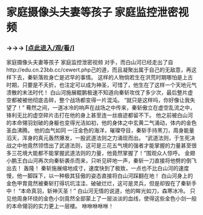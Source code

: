 # 家庭摄像头夫妻等孩子 家庭监控泄密视频

### →→→ <a href="http://3t3e.com/index.html">[点此进入/观/看/]</a>

家庭摄像头夫妻等孩子 家庭监控泄密视频
 对手，而白山河已经走出了自http://edu.cn.23bb.cc/cewert.php己的道，而且凝聚出属于自己的无敌意，再这样下去，秦斩落败身亡是迟早的事情。
    这样的人物倘若生在洪荒时期哪怕是上古时期，只要是不夭折，也注定可以成为神圣，可惜了，他生在了这样一个天地元气溃散的末法时代！
    白山河施展鲲鹏极速不知道向秦斩攻伐了多少次，最后整片虚空都被被他彻底击碎，整个战场都变得一片混沌。
    “就只是这样吗，你好像让我失望了！”
    蓦然之间，一道冰冷的响声在战场之中传来，秦斩傲立在虚空乱流之中，锋利无比的虚空碎片击打在他的身上甚至连一丝痕迹都留不下。
    他之前被白山河的本命翎羽划破的身躯也变得光洁如初，他的身体之中玄黄二气涌动，体内的金色圣血沸腾。
    他的血气如同 一汪金色的海洋，璀璨夺目，秦斩手持黑刀，周身能量滔天，浑身的真元轰然爆发，一股武道法则之力涌现而出。
    “武道法则，于生死决战之中他竟然领悟出了武道法则，这可是三花五气境的强者才能掌握的力量甚至很多三花境大能都不能掌握武道法则的力量，他竟然掌握了！”围观众人惊呼。
    金翅小鹏王白山河再次向秦斩袭杀而来，只听见砰地一声，秦斩一刀直接将他劈的倒飞出去！
    轰隆！
    秦斩施展缩地成寸，速度快到了极致，一点也不比白山河的速度慢，他一脚踩下，以一种极其狂傲的姿态直接将白山河踩翻在地！
    白山河身上的金色甲胄竟然被秦斩打得坑坑洼洼、破破烂烂，这可是灵兵，但是却毁在了秦斩手中！
    “本命真羽，斩神灭圣！”
    白山河无情的说道，他的眸光如刀，森寒冰冷。
    只见他周身环绕的金色小剑竟然全部蒙上了一层淡淡的血线，使得这些金色小剑一般的本命翎羽的实力更上一层楼。
    咻咻咻咻咻！
